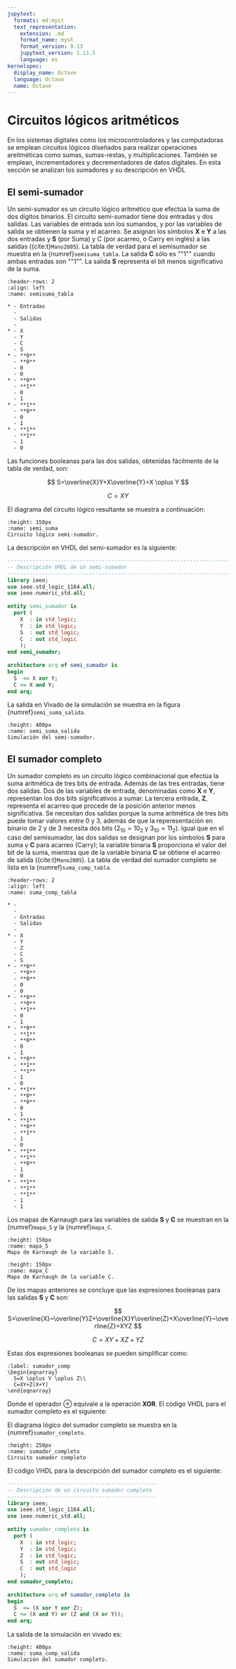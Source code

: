 ```yaml
---
jupytext:
  formats: md:myst
  text_representation:
    extension: .md
    format_name: myst
    format_version: 0.13
    jupytext_version: 1.11.5
    language: es
kernelspec:
  display_name: Octave
  language: Octave
  name: Octave
---
```


# Circuitos lógicos aritméticos

En los sistemas digitales como los microcontroladores y las computadoras se emplean circuitos lógicos diseñados para realizar operaciones areitméticas como sumas, sumas-restas, y multiplicaciones. También se emplean, incrementadores y decrementadores de datos digitales. En esta sección se analizan los sumadores y su descripción en  VHDL

## El semi-sumador

Un semi-sumador es un circuito lógico aritmético que efectúa la suma de dos dígitos binarios. El circuito semi-sumador tiene dos entradas y dos salidas. Las variables de entrada son los sumandos, y por las variables de salida se obtienen la suma y el acarreo. Se asignan los símbolos **X** e **Y** a las dos entradas y **S** (por Suma) y C (por acarreo, o Carry en inglés) a las salidas ({cite:t}`Mano2005`). La tabla de verdad para el semisumador se muestra en la {numref}`semisuma_tabla`. La salida **C** sólo es ""1"" cuando ambas entradas son ""1"". La salida **S** representa el bit menos significativo de la suma. 

```{list-table} Tabla de verdad de un circuito semi-sumador 
:header-rows: 2
:align: left
:name: semisuma_tabla

* - Entradas
  - 
  - Salidas
  - 
* - X
  - Y
  - C
  - S
* - **0**
  - **0**
  - 0
  - 0 
* - **0**
  - **1**
  - 0
  - 1 
* - **1**
  - **0**
  - 0
  - 1 
* - **1**
  - **1**
  - 1
  - 0
```

Las funciones booleanas para las dos salidas, obtenidas fácilmente de la tabla de verdad, son:

$$
S=\overline{X}Y+X\overline{Y}=X \oplus Y
$$

$$
C=XY
$$


El diagrama del circuito lógico resultante se muestra a continuación:

```{figure} /images/semi_suma.png
:height: 150px
:name: semi_suma
Circuito lógico semi-sumador.
```
La descripción en VHDL del semi-sumador es la siguiente:

``` VHDL
-------------------------------------------------------------------------------
-- Descripción VHDL de un semi-sumador
-------------------------------------------------------------------------------
library ieee;
use ieee.std_logic_1164.all;
use ieee.numeric_std.all;
 
entity semi_sumador is
  port (
    X  : in std_logic;
    Y  : in std_logic;
    S  : out std_logic;
    C  : out std_logic
    );
end semi_sumador;
 
architecture arq of semi_sumador is
begin
  S  <= X xor Y;
  C <= X and Y;
end arq;
```

La salida en Vivado de la simulación se muestra en la figura {numref}`semi_suma_salida`.

```{figure} /images/semi_suma_salida.png
:height: 400px
:name: semi_suma_salida
Simulación del semi-sumador.
```


## El sumador completo


Un sumador completo es un circuito lógico combinacional que efectúa la suma aritmética de tres bits de entrada. Además de las tres entradas, tiene dos salidas. Dos de las variables de entrada, denominadas como **X** e **Y**, representan los dos bits significativos a sumar. La tercera entrada, **Z**, representa el acarreo que procede de la posición anterior menos significativa. Se necesitan dos salidas porque la suma aritmética de tres bits puede tomar valores entre 0 y 3, además de que la reperesentación en binario  de 2 y de 3 necesita dos bits ($2_{10}=10_2$ y $3_{10}=11_2$). Igual que en el caso del semisumador, las dos salidas se designan por los símbolos **S** para suma y **C** para acarreo (Carry); la variable binaria **S** proporciona el valor del bit de la suma, mientras que de la variable binaria **C** se obtiene el acarreo de salida ({cite:t}`Mano2005`). La tabla de verdad del sumador completo se lista en la {numref}`suma_comp_tabla`.

```{list-table} Tabla de verdad de un circuito semi-sumador 
:header-rows: 2
:align: left
:name: suma_comp_tabla

* - 
  - 
  - Entradas
  - Salidas
  -
* - X
  - Y
  - Z
  - C
  - S
* - **0**
  - **0**
  - **0**
  - 0
  - 0 
* - **0**
  - **0**
  - **1**
  - 0
  - 1 
* - **0**
  - **1**
  - **0**
  - 0
  - 1 
* - **0**
  - **1**
  - **1**
  - 1
  - 0
* - **1**
  - **0**
  - **0**
  - 0
  - 1
* - **1**
  - **0**
  - **1**
  - 1
  - 0  
* - **1**
  - **1**
  - **0**
  - 1
  - 0  
* - **1**
  - **1**
  - **1**
  - 1
  - 1  
```

Los mapas de Karnaugh para las variables de salida **S** y **C** se muestran en la {numref}`mapa_S` y la {numref}`mapa_C`.

```{figure} /images/mapa_S.png
:height: 150px
:name: mapa_S
Mapa de Karnaugh de la variable S.
```


```{figure} /images/mapa_C.png
:height: 150px
:name: mapa_C
Mapa de Karnaugh de la variable C.
```

De los mapas anteriores se concluye que las expresiones booleanas para las salidas **S** y **C** son:

$$
S=\overline{X}~\overline{Y}Z+\overline{X}Y\overline{Z}+X\overline{Y}~\overline{Z}+XYZ
$$

$$
C=XY+XZ+YZ
$$

Estas dos expresiones booleanas se pueden simplificar como:

```{math}
:label: sumador_comp
\begin{eqnarray}
  S=X \oplus Y \oplus Z\\
  C=XY+Z(X+Y)
\end{eqnarray}
```
Donde el operador $\oplus$ equivale a la operación **XOR**. El código VHDL para el sumador completo es el siguiente:

El diagrama lógico del sumador completo se muestra en la {numref}`sumador_completo`.

```{figure} /images/suma_completa.png
:height: 250px
:name: sumador_completo
Circuito sumador completo
```
El código VHDL para la descripción del sumador completo es el siguiente:

```VHDL
------------------------------------------------
-- Descripción de un circuito sumador completo
-----------------------------------------------
library ieee;
use ieee.std_logic_1164.all;
use ieee.numeric_std.all;
 
entity sumador_completo is
  port (
    X  : in std_logic;
    Y  : in std_logic;
    Z  : in std_logic;
    S  : out std_logic;
    C  : out std_logic
    );
end sumador_completo;
 
architecture arq of sumador_completo is
begin
  S  <= (X xor Y xor Z);
  C <= (X and Y) or (Z and (X or Y));
end arq;
```
La salida de la simulación en vivado es:

```{figure} /images/salida_suma_tb.png
:height: 400px
:name: suma_comp_salida
Simulación del sumador completo.
```
